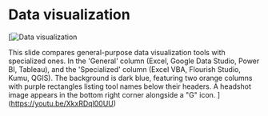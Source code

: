 # Data visualization

[![Data visualization](https://i.ytimg.com/vi_webp/XkxRDql00UU/sddefault.webp)

This slide compares general-purpose data visualization tools with specialized ones. In the 'General' column (Excel, Google Data Studio, Power BI, Tableau), and the 'Specialized' column (Excel VBA, Flourish Studio, Kumu, QGIS). The background is dark blue, featuring two orange columns with purple rectangles listing tool names below their headers. A headshot image appears in the bottom right corner alongside a "G" icon.
](https://youtu.be/XkxRDql00UU)
